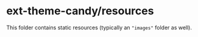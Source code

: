 # ext-theme-candy/resources

This folder contains static resources (typically an `"images"` folder as well).
